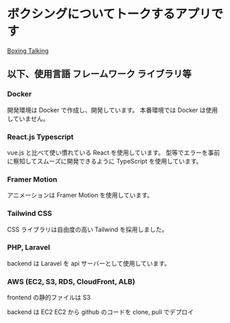 # ボクシングについてトークするアプリです

[Boxing Talking](https://www.boxtalk.xyz/)

## 以下、使用言語 フレームワーク ライブラリ等

### Docker

開発環境は Docker で作成し、開発しています。
本番環境では Docker は使用していません。

### React.js Typescript

vue.js と比べて使い慣れている React を使用しています。
型等でエラーを事前に察知してスムーズに開発できるように TypeScript を使用しています。

### Framer Motion

アニメーションは Framer Motion を使用しています。

### Tailwind CSS

CSS ライブラリは自由度の高い Tailwind を採用しました。

### PHP, Laravel

backend は Laravel を api サーバーとして使用しています。

### AWS (EC2, S3, RDS, CloudFront, ALB)

frontend の静的ファイルは S3

backend は EC2
EC2 から github のコードを clone, pull でデプロイ
